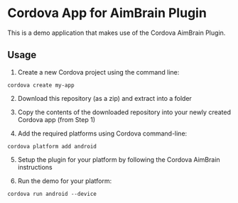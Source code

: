 # Cordova App for AimBrain Plugin

This is a demo application that makes use of the Cordova AimBrain Plugin.

## Usage

1. Create a new Cordova project using the command line:

  ```
  cordova create my-app
  ```

2. Download this repository (as a zip) and extract into a folder

3. Copy the contents of the downloaded repository into your newly created Cordova app (from Step 1)

4. Add the required platforms using Cordova command-line:

  ```
  cordova platform add android
  ```

5. Setup the plugin for your platform by following the Cordova AimBrain instructions

6. Run the demo for your platform:

  ```
  cordova run android --device
  ```
